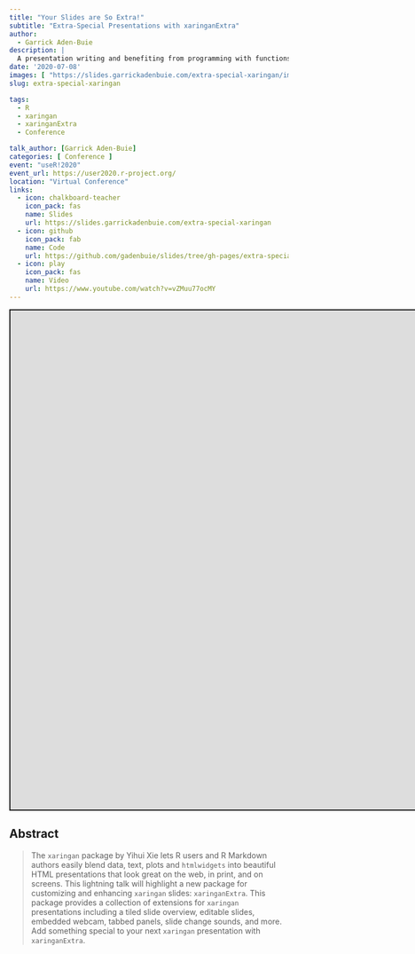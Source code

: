 ```yaml
---
title: "Your Slides are So Extra!"
subtitle: "Extra-Special Presentations with xaringanExtra"
author:
  - Garrick Aden-Buie
description: |
  A presentation writing and benefiting from programming with functions.
date: '2020-07-08'
images: [ "https://slides.garrickadenbuie.com/extra-special-xaringan/images/social-card.png" ]
slug: extra-special-xaringan

tags:
  - R
  - xaringan
  - xaringanExtra
  - Conference

talk_author: [Garrick Aden-Buie]
categories: [ Conference ]
event: "useR!2020"
event_url: https://user2020.r-project.org/
location: "Virtual Conference"
links:
  - icon: chalkboard-teacher
    icon_pack: fas
    name: Slides
    url: https://slides.garrickadenbuie.com/extra-special-xaringan
  - icon: github
    icon_pack: fab
    name: Code
    url: https://github.com/gadenbuie/slides/tree/gh-pages/extra-special-xaringan
  - icon: play
    icon_pack: fas
    name: Video
    url: https://www.youtube.com/watch?v=vZMuu77ocMY
---
```


<script src="/rmarkdown-libs/fitvids-2.1.1/fitvids.min.js"></script>
<div class="shareagain" style="min-width:300px;margin:1em auto;">
<iframe src="https://slides.garrickadenbuie.com/extra-special-xaringan" width="1600" height="900" style="border:2px solid currentColor;" loading="lazy" allowfullscreen></iframe>
<script>fitvids('.shareagain', {players: 'iframe'});</script>
</div>

## Abstract

> The `xaringan` package by Yihui Xie lets R users and R Markdown authors easily blend data, text, plots and `htmlwidgets` into beautiful HTML presentations that look great on the web, in print, and on screens. This lightning talk will highlight a new package for customizing and enhancing `xaringan` slides: `xaringanExtra`. This package provides a collection of extensions for `xaringan` presentations including a tiled slide overview, editable slides, embedded webcam, tabbed panels, slide change sounds, and more. Add something special to your next `xaringan` presentation with `xaringanExtra`.
